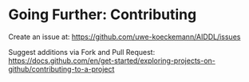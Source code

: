 # Going Further: Contributing

Create an issue at: 
https://github.com/uwe-koeckemann/AIDDL/issues

Suggest additions via Fork and Pull Request:
https://docs.github.com/en/get-started/exploring-projects-on-github/contributing-to-a-project